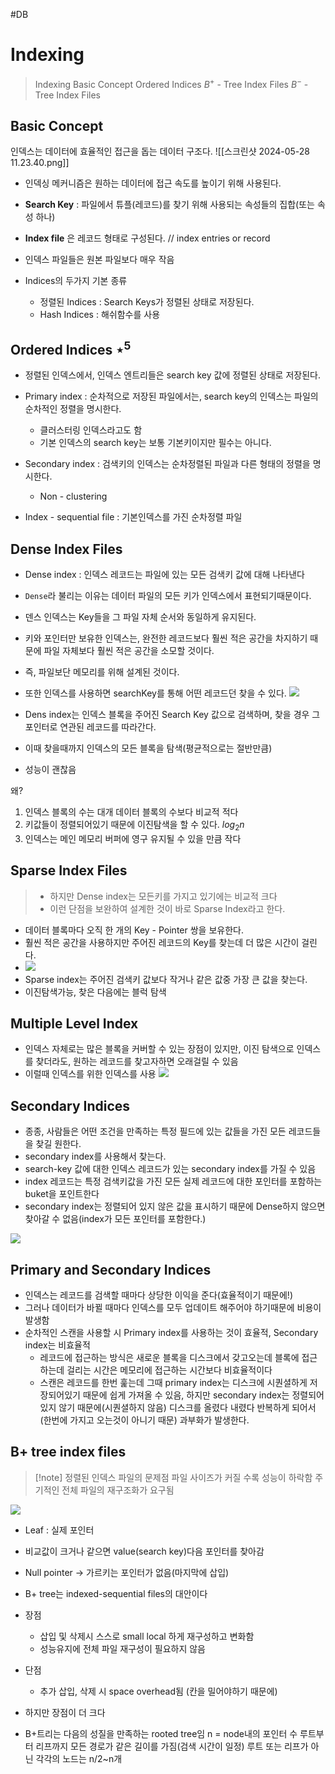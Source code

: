 #DB 
# Indexing
> Indexing Basic Concept
> Ordered Indices
> $B^{+}$ - Tree Index Files
> $B^{-}$ - Tree Index Files 


## Basic Concept
인덱스는 데이터에 효율적인 접근을 돕는 데이터 구조다.
![[스크린샷 2024-05-28 11.23.40.png]]


- 인덱싱 메커니즘은 원하는 데이터에 접근 속도를 높이기 위해 사용된다.

- __Search Key__ : 파일에서 튜플(레코드)를 찾기 위해 사용되는 속성들의 집합(또는 속성 하나)

- __Index file__ 은 레코드 형태로 구성된다. // index entries or record

- 인덱스 파일들은 원본 파일보다 매우 작음

- Indices의 두가지 기본 종류
	- 정렬된 Indices : Search Keys가 정렬된 상태로 저장된다.
	- Hash Indices : 해쉬함수를 사용

## Ordered Indices $\star^5$ 
- 정렬된 인덱스에서, 인덱스 엔트리들은 search key 값에 정렬된 상태로 저장된다.

- Primary index : 순차적으로 저장된 파일에서는, search key의 인덱스는 파일의 순차적인 정렬을 명시한다.
	- 클러스터링 인덱스라고도 함
	- 기본 인덱스의 search key는 보통 기본키이지만 필수는 아니다.

- Secondary index : 검색키의 인덱스는 순차정렬된 파일과 다른 형태의 정렬을 명시한다.
	- Non - clustering

- Index - sequential file : 기본인덱스를 가진 순차정렬 파일 

## Dense Index Files 
- Dense index : 인덱스 레코드는 파일에 있는 모든 검색키 값에 대해 나타낸다
- `Dense`라 불리는 이유는 데이터 파일의 모든 키가 인덱스에서 표현되기때문이다.
- 덴스 인덱스는 Key들을 그 파일 자체 순서와 동일하게 유지된다.
- 키와 포인터만 보유한 인덱스는, 완전한 레코드보다 훨씬 적은 공간을 차지하기 때문에 파일 자체보다 훨씬 적은 공간을 소모할 것이다.
- 즉, 파일보단 메모리를 위해 설계된 것이다.
- 또한 인덱스를 사용하면 searchKey를 통해 어떤 레코드던 찾을 수 있다.
![](https://lucid.app/publicSegments/view/7203baa6-7dce-4f04-98f1-f66ad6cb09d3/image.png)

- Dens index는 인덱스 블록을 주어진 Search Key 값으로 검색하며, 찾을 경우 그 포인터로 연관된 레코드를 따라간다.
- 이때 찾을때까지 인덱스의 모든 블록을 탐색(평균적으로는 절반만큼)
- 성능이 괜찮음

왜?
1. 인덱스 블록의 수는 대개 데이터 블록의 수보다 비교적 적다
2. 키값들이 정렬되어있기 때문에 이진탐색을 할 수 있다. $log_2n$
3. 인덱스는 메인 메모리 버퍼에 영구 유지될 수 있을 만큼 작다

## Sparse Index Files 
> - 하지만 Dense index는 모든키를 가지고 있기에는 비교적 크다
> - 이런 단점을 보완하여 설계한 것이 바로 Sparse Index라고 한다.


- 데이터 블록마다 오직 한 개의 Key - Pointer 쌍을 보유한다.
- 훨씬 적은 공간을 사용하지만 주어진 레코드의 Key를 찾는데 더 많은 시간이 걸린다.
- ![](https://lucid.app/publicSegments/view/b86349a6-1468-49be-bc4f-893c5ec5fe19/image.png)
- Sparse index는 주어진 검색키 값보다 작거나 같은 값중 가장 큰 값을 찾는다.
- 이진탐색가능, 찾은 다음에는 블럭 탐색

## Multiple Level Index
-  인덱스 자체로는 많은 블록을 커버할 수 있는 장점이 있지만, 이진 탐색으로 인덱스를 찾더라도, 원하는 레코드를 찾고자하면 오래걸릴 수 있음
- 이럴때 인덱스를 위한 인덱스를 사용
![](https://lucid.app/publicSegments/view/395be250-b56a-4507-896c-9b217e909e79/image.png)

## Secondary Indices
- 종종, 사람들은 어떤 조건을 만족하는 특정 필드에 있는 값들을 가진 모든 레코드들을 찾길 원한다.
- secondary index를 사용해서 찾는다.
- search-key 값에 대한 인덱스 레코드가 있는 secondary index를 가질 수 있음
- index 레코드는 특정 검색키값을 가진 모든 실제 레코드에 대한 포인터를 포함하는 buket을 포인트한다
- secondary index는 정렬되어 있지 않은 값을 표시하기 때문에 Dense하지 않으면 찾아갈 수 없음(index가 모든 포인터를 포함한다.)

![](https://i.imgur.com/j31YaU4.png)

## Primary and Secondary Indices
- 인덱스는 레코드를 검색할 때마다 상당한 이익을 준다(효율적이기 때문에!)
- 그러나 데이터가 바뀔 때마다 인덱스를 모두 업데이트 해주어야 하기때문에 비용이 발생함
- 순차적인 스캔을 사용할 시 Primary index를 사용하는 것이 효율적, Secondary index는 비효율적
	- 레코드에 접근하는 방식은 새로운 블록을 디스크에서 갖고오는데 블록에 접근하는데 걸리는 시간은 메모리에 접근하는 시간보다 비효율적이다
	- 스캔은 레코드를 한번 훑는데 그때 primary index는 디스크에 시퀀셜하게 저장되어있기 때문에 쉽게 가져올 수 있음, 하지만 secondary index는 정렬되어있지 않기 때문에(시퀀셜하지 않음) 디스크를 올렸다 내렸다 반복하게 되어서 (한번에 가지고 오는것이 아니기 때문) 과부화가 발생한다.

## B+ tree index files
> [!note] 정렬된 인덱스 파일의 문제점 
> 파일 사이즈가 커질 수록 성능이 하락함
> 주기적인 전체 파일의 재구조화가 요구됨

![](https://i.imgur.com/mVmulOH.png)
- Leaf : 실제 포인터
- 비교값이 크거나 같으면 value(search key)다음 포인터를 찾아감
- Null pointer -> 가르키는 포인터가 없음(마지막에 삽입)

- B+ tree는 indexed-sequential files의 대안이다
- 장점
	- 삽입 및 삭제시 스스로 small local 하게 재구성하고 변화함
	- 성능유지에 전체 파일 재구성이 필요하지 않음
- 단점
	- 추가 삽입, 삭제 시 space overhead됨 (칸을 밀어야하기 때문에)
- 하지만 장점이 더 크다
- B+트리는 다음의 성질을 만족하는 rooted tree임
	n = node내의 포인터 수
	루트부터 리프까지 모든 경로가 같은 길이를 가짐(검색 시간이 일정)
	루트 또는 리프가 아닌 각각의 노드는 n/2~n개


